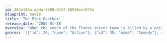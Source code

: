 ```yaml
---
id: 263e183a-aeda-4688-9417-30948ecf675e
blueprint: movie
title: 'The Pink Panther'
release_date: '2006-01-18'
overview: 'When the coach of the France soccer team is killed by a poisoned dart in the stadium in the end of a game, and his expensive and huge ring with the diamond Pink Panther disappears, the ambitious Chief Inspector Dreyfus assigns the worst police inspector Jacques Clouseau to the case.'
genres: '[{"id": 28, "name": "Action"}, {"id": 35, "name": "Comedy"}, {"id": 80, "name": "Crime"}, {"id": 9648, "name": "Mystery"}, {"id": 10751, "name": "Family"}]'
---
```

